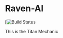 # Raven-AI

 [![Build Status](https://travis-ci.org/watchdog1023/Raven-AI.svg?branch=master)

This is the Titan Mechanic
